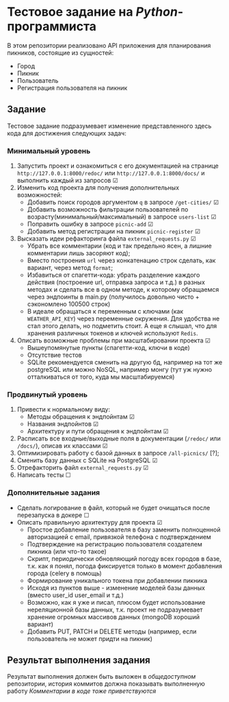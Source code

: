 # Тестовое задание на _Python_-программиста

В этом репозитории реализовано API приложения для планирования пикников, состоящие из сущностей:
 - Город
 - Пикник
 - Пользователь
 - Регистрация пользователя на пикник

## Задание
 Тестовое задание подразумевает изменение представленного здесь кода для достижения следующих задач:

### Минимальный уровень
  1. Запустить проект и ознакомиться с его документацией на странице `http://127.0.0.1:8000/redoc/`
     или `http://127.0.0.1:8000/docs/`
     и выполнить каждый из запросов &#9745;
  2. Изменить код проекта для получения дополнительных возможностей:
     - Добавить поиск городов аргументом `q` в запросе `/get-cities/` &#9745;
     - Добавить возможность фильтрации пользователей по возрасту(минимальный/максимальный) в запросе `users-list` &#9745;
     - Поправить ошибку в запросе `picnic-add` &#9745;
     - Добавить метод регистрации на пикник `picnic-register` &#9745;
  3. Высказать идеи рефакторинга файла `external_requests.py` &#9745;
     - Убрать все комментарии (код и так предельно ясен, а лишние комментарии лишь засоряют код);
     - Вместо построения `url` через конкатенацию строк сделать, как вариант, через метод `format`;
     - Избавиться от спагетти-кода: убрать разделение каждого действия (построение url, отправка запроса и т.д.) 
     в разных методах и сделать все в одном методе, к которому обращаемся через эндпоинты в main.py 
     (получилось довольно чисто + сэкономлено 100500 строк) 
     - В идеале обращаться к переменным с ключами (как `WEATHER_API_KEY`) через переменные окружения. 
     Для удобства не стал этого делать, но подметить стоит. 
     А еще я слышал, что для хранения различных токенов и ключей используют `Redis`.
  4. Описать возможные проблемы при масштабировании проекта &#9745;
     - Вышеупомянутые пункты (спагетти-код, ключи в коде)
     - Отсутствие тестов
     - SQLite рекомендуется сменить на другую бд, например на тот же postgreSQL или можно NoSQL, например монгу 
     (тут уж нужно отталкиваться от того, куда мы масштабируемся)


     
### Продвинутый уровень
  1. Привести к нормальному виду:
     - Методы обращения к эндпойнтам &#9745;
     - Названия эндпойнтов &#9745;
     - Архитектуру и пути обращения к эндпойнтам &#9745;
  2. Расписать все входные/выходные поля в документации (`/redoc/` или `/docs/`), описав их классами &#9745;
  3. Оптимизировать работу с базой данных в запросе `/all-picnics/` [?];
  4. Сменить базу данных с SQLite на PostgreSQL &#9745;
  5. Отрефакторить файл `external_requests.py` &#9745;
  6. Написать тесты &#9744;


### Дополнительные задания
  - Сделать логирование в файл, который не будет очищаться после перезапуска в докере &#9744;
  - Описать правильную архитектуру для проекта &#9745;
    - Простое добавление пользователя в базу заменить полноценной авторизацией с email, 
    привязкой телефона с подтверждением
    - Подтверждение на регистрацию пользователя создателем пикника (или что-то такое)
    - Скрипт, периодически обновляющий погоду всех городов в базе, т.к. как я понял, погода фиксируется только в 
    момент добавления города (celery в помощь)
    - Формирование уникального токена при добавлении пикника
    - Исходя из пунктов выше - изменение моделей базы данных (вместо user_id user_email и т.д.)
    - Возможно, как я уже и писал, плюсом будет использование нереляционной базы данных, т.к. проект не подразумевает 
    хранение огромных массивов данных (mongoDB хороший вариант)
    - Добавить PUT, PATCH и DELETE методы (например, если пользователь не может придти на пикник)


## Результат выполнения задания
Результат выполнения должен быть выложен в _общедоступном_ репозитории,
 история коммитов должна показывать выполненную работу
_Комментарии в коде тоже приветствуются_